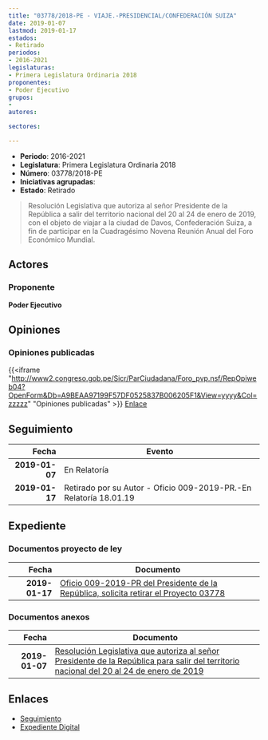 ```yaml
---
title: "03778/2018-PE - VIAJE.-PRESIDENCIAL/CONFEDERACIÓN SUIZA"
date: 2019-01-07
lastmod: 2019-01-17
estados:
- Retirado
periodos:
- 2016-2021
legislaturas:
- Primera Legislatura Ordinaria 2018
proponentes:
- Poder Ejecutivo
grupos:
- 
autores:

sectores:

---
```

- **Periodo**: 2016-2021
- **Legislatura**: Primera Legislatura Ordinaria 2018
- **Número**: 03778/2018-PE
- **Iniciativas agrupadas**: 
- **Estado**: Retirado

> Resolución Legislativa que autoriza al señor Presidente de la República a salir del territorio nacional del 20 al 24 de enero de 2019, con el objeto de viajar a la ciudad de Davos, Confederación Suiza, a fin de participar en la Cuadragésimo Novena Reunión Anual del Foro Económico Mundial.


## Actores

### Proponente

**Poder Ejecutivo**

## Opiniones

### Opiniones publicadas

{{<iframe "http://www2.congreso.gob.pe/Sicr/ParCiudadana/Foro_pvp.nsf/RepOpiweb04?OpenForm&Db=A9BEAA97199F57DF0525837B006205F1&View=yyyy&Col=zzzzz" "Opiniones publicadas" >}}
[Enlace](http://www2.congreso.gob.pe/Sicr/ParCiudadana/Foro_pvp.nsf/RepOpiweb04?OpenForm&Db=A9BEAA97199F57DF0525837B006205F1&View=yyyy&Col=zzzzz)


## Seguimiento

| Fecha | Evento |
|------:|--------|
| **2019-01-07** | En Relatoría |
| **2019-01-17** | Retirado por su Autor - Oficio 009-2019-PR.-En Relatoría 18.01.19 |

## Expediente

### Documentos proyecto de ley

| Fecha | Documento |
|------:|-----------|
| **2019-01-17** | [Oficio 009-2019-PR del Presidente de la República, solicita retirar el Proyecto 03778](http://www.leyes.congreso.gob.pe/Documentos/2016_2021/Oficios/Poder_Ejecutivo/OFICIO-009-2019-PR.pdf) |

### Documentos anexos

| Fecha | Documento |
|------:|-----------|
| **2019-01-07** | [Resolución Legislativa que autoriza al señor Presidente de la República para salir del territorio nacional del 20 al 24 de enero de 2019](http://www.leyes.congreso.gob.pe/Documentos/2016_2021/Proyectos_de_Ley_y_de_Resoluciones_Legislativas/PL0377820190107.pdf) |

## Enlaces

- [Seguimiento](http://www2.congreso.gob.pe/Sicr/TraDocEstProc/CLProLey2016.nsf/f7fff46988ca05b1052578e100829cc7/7781d4332cc3b00a0525837b0060d289?OpenDocument)
- [Expediente Digital](http://www2.congreso.gob.pe/Sicr/TraDocEstProc/Expvirt_2011.nsf/visbusqptramdoc1621/03778?opendocument)

